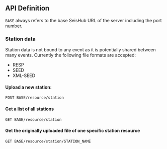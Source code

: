 ## API Definition

`BASE` always refers to the base SeisHub URL of the server including the port
number.

### Station data

Station data is not bound to any event as it is potentially shared between many
events. Currently the following file formats are accepted:

* RESP
* SEED
* XML-SEED


#### Upload a new station:
`POST BASE/resource/station`

#### Get a list of all stations
`GET BASE/resource/station`

#### Get the originally uploaded file of one specific station resource
`GET BASE/resource/station/STATION_NAME`
